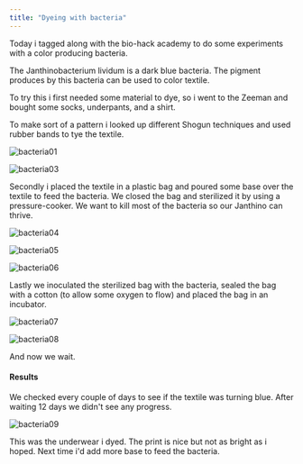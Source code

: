 ```yaml
---
title: "Dyeing with bacteria"
---
```


Today i tagged along with the bio-hack academy to do some experiments with a color producing bacteria. 

The Janthinobacterium lividum is a dark blue bacteria. The pigment produces by this bacteria can be used to color textile. 

To try this i first needed some material to dye, so i went to the Zeeman and bought some socks, underpants, and a shirt. 

To make sort of a pattern i looked up different Shogun techniques and used rubber bands to tye the textile. 

![bacteria01](/assets/images/2022-04-01-dyeing-with-bacteria/bacteria01.jpg)

![bacteria03](/assets/images/2022-04-01-dyeing-with-bacteria/bacteria03.jpg)

Secondly i placed the textile in a plastic bag and poured some base over the textile to feed the bacteria. We closed the bag and sterilized it by using a pressure-cooker. We want to kill most of the bacteria so our Janthino can thrive. 

![bacteria04](/assets/images/2022-04-01-dyeing-with-bacteria/bacteria04.jpg)

![bacteria05](/assets/images/2022-04-01-dyeing-with-bacteria/bacteria05.jpg)

![bacteria06](/assets/images/2022-04-01-dyeing-with-bacteria/bacteria06.jpg)

Lastly we inoculated the sterilized bag with the bacteria, sealed the bag with a cotton (to allow some oxygen to flow) and placed the bag in an incubator. 

![bacteria07](/assets/images/2022-04-01-dyeing-with-bacteria/bacteria07.jpg)

![bacteria08](/assets/images/2022-04-01-dyeing-with-bacteria/bacteria08.jpg)

And now we wait. 

#### Results 

We checked every couple of days to see if the textile was turning blue. After waiting 12 days we didn't see any progress. 

![bacteria09](/assets/images/2022-04-01-dyeing-with-bacteria/bacteria09.jpg)

This was the underwear i dyed. The print is nice but not as bright as i hoped. Next time i'd add more base to feed the bacteria. 